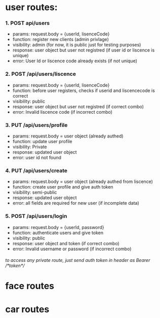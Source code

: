 <h1>
user routes:
</h1>
<h3>
1. POST api/users
</h3>
<ul>
   <li> params: request.body = {userId, lisenceCode} </li>
   <li> function: register new clients (admin privlage) </li>
   <li> visibility: admin (for now, it is public just for testing purposes)</li>
   <li> response: user object but user not registred (if user id or liscence is unique) </li>
   <li> error: User Id or liscence code already exists (if not unique) </li>
</ul>
<h3>
2. POST /api/users/liscence
</h3>
<ul>
   <li> params: request.body = {userId, lisenceCode} </li>
   <li> function: before user registers, checks if userid and liscencecode is correct </li>
   <li> visibility: public </li>
   <li> response: user object but user not registred (if correct combo) </li>
   <li> error: Invalid liscence code (if incorrect combo) </li>
</ul>
<h3>
3. PUT /api/users/profile
</h3>
<ul>
   <li> params: request.body = user object (already authed) </li>
   <li> function: update user profile </li>
   <li> visibility: Private </li>
   <li> response: updated user object </li>
   <li> error: user id not found </li>
</ul>
<h3>
4. PUT /api/users/create
</h3>
<ul>
   <li> params: request.body = user object (already authed from liscence) </li>
   <li> function: create user profile and give auth token </li>
   <li> visibility: semi-public </li>
   <li> response: updated user object </li>
   <li> error: all fields are required for new user (if incomplete data) </li>
</ul>
<h3>
5. POST /api/users/login
</h3>
<ul>
   <li> params: request.body = {userId, password} </li>
   <li> function: authenticate users and give token </li>
   <li> visibility: public </li>
   <li> response: user object and token (if correct combo) </li>
   <li> error: Invalid username or password (if incorrect combo) </li>
</ul>

<h6> to access any private route, just send auth token in header as Bearer /*token*/ </h6>

<h1>
   face routes
</h1>

<h1>
   car routes
</h1>

